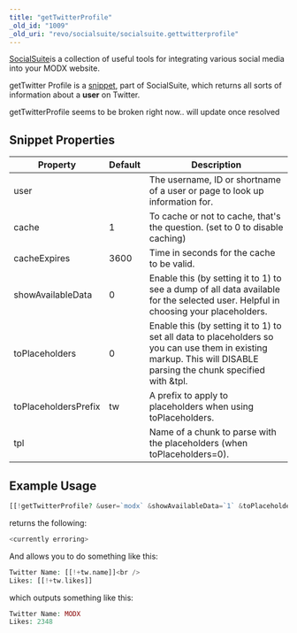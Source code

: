 ```yaml
---
title: "getTwitterProfile"
_old_id: "1009"
_old_uri: "revo/socialsuite/socialsuite.gettwitterprofile"
---
```


[SocialSuite](extras/socialsuite "SocialSuite")is a collection of useful tools for integrating various social media into your MODX website.

getTwitter Profile is a [snippet](developing-in-modx/basic-development/snippets "Snippets"), part of SocialSuite, which returns all sorts of information about a **user** on Twitter.

getTwitterProfile seems to be broken right now.. will update once resolved

## Snippet Properties

| Property             | Default | Description                                                                                                                                                       |
| -------------------- | ------- | ----------------------------------------------------------------------------------------------------------------------------------------------------------------- |
| user                 |         | The username, ID or shortname of a user or page to look up information for.                                                                                       |
| cache                | 1       | To cache or not to cache, that's the question. (set to 0 to disable caching)                                                                                      |
| cacheExpires         | 3600    | Time in seconds for the cache to be valid.                                                                                                                        |
| showAvailableData    | 0       | Enable this (by setting it to 1) to see a dump of all data available for the selected user. Helpful in choosing your placeholders.                                |
| toPlaceholders       | 0       | Enable this (by setting it to 1) to set all data to placeholders so you can use them in existing markup. This will DISABLE parsing the chunk specified with &tpl. |
| toPlaceholdersPrefix | tw      | A prefix to apply to placeholders when using toPlaceholders.                                                                                                      |
| tpl                  |         | Name of a chunk to parse with the placeholders (when toPlaceholders=0).                                                                                           |

## Example Usage

``` php
[[!getTwitterProfile? &user=`modx` &showAvailableData=`1` &toPlaceholders=`1`]]
```

returns the following:

``` php
<currently erroring>
```

And allows you to do something like this:

``` php
Twitter Name: [[!+tw.name]]<br />
Likes: [[!+tw.likes]]
```

which outputs something like this:

``` php
Twitter Name: MODX
Likes: 2348
```
